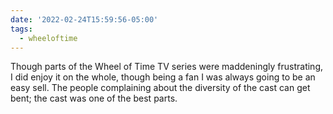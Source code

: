 ```yaml
---
date: '2022-02-24T15:59:56-05:00'
tags:
  - wheeloftime
---
```


Though parts of the Wheel of Time TV series were maddeningly frustrating, I did enjoy it on the whole, though being a fan I was always going to be an easy sell.  The people complaining about the diversity of the cast can get bent; the cast was one of the best parts.

